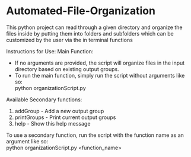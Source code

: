 # Automated-File-Organization

This python project can read through a given directory and organize the files inside
by putting them into folders and subfolders which can be customized by the user
via the in terminal functions 

Instructions for Use:
Main Function:
-  If no arguments are provided, the script will organize files
      in the input directory based on existing output groups.
-  To run the main function, simply run the script without arguments like so: <br />
      python organizationScript.py

Available Secondary functions:
1. addGroup - Add a new output group
2. printGroups - Print current output groups
3. help - Show this help message

To use a secondary function, run the script with the function name as an argument like so: <br />
python organizationScript.py <function_name>
